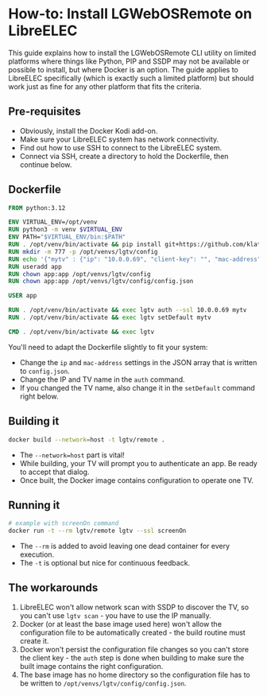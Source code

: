 How-to: Install LGWebOSRemote on LibreELEC
==========================================

This guide explains how to install the LGWebOSRemote CLI utility on limited platforms where
things like Python, PIP and SSDP may not be available or possible to install, but where
Docker is an option. The guide applies to LibreELEC specifically (which is exactly such a
limited platform) but should work just as fine for any other platform that fits the criteria.

Pre-requisites
--------------------

* Obviously, install the Docker Kodi add-on.
* Make sure your LibreELEC system has network connectivity.
* Find out how to use SSH to connect to the LibreELEC system.
* Connect via SSH, create a directory to hold the Dockerfile, then continue below.

Dockerfile
---------------

```dockerfile
FROM python:3.12

ENV VIRTUAL_ENV=/opt/venv
RUN python3 -m venv $VIRTUAL_ENV
ENV PATH="$VIRTUAL_ENV/bin:$PATH"
RUN . /opt/venv/bin/activate && pip install git+https://github.com/klattimer/LGWebOSRemote
RUN mkdir -m 777 -p /opt/venvs/lgtv/config
RUN echo '{"mytv" : {"ip": "10.0.0.69", "client-key": "", "mac-address": "34:e6:e6:a5:c8:3c"}}' > /opt/venvs/lgtv/config/config.json
RUN useradd app
RUN chown app:app /opt/venvs/lgtv/config
RUN chown app:app /opt/venvs/lgtv/config/config.json

USER app

RUN . /opt/venv/bin/activate && exec lgtv auth --ssl 10.0.0.69 mytv
RUN . /opt/venv/bin/activate && exec lgtv setDefault mytv

CMD . /opt/venv/bin/activate && exec lgtv
```

You'll need to adapt the Dockerfile slightly to fit your system:

* Change the `ip` and `mac-address` settings in the JSON array that is written to `config.json`.
* Change the IP and TV name in the `auth` command.
* If you changed the TV name, also change it in the `setDefault` command right below.

Building it
---------------

```bash
docker build --network=host -t lgtv/remote .
```

* The `--network=host` part is vital!
* While building, your TV will prompt you to authenticate an app. Be ready to accept that dialog.
* Once built, the Docker image contains configuration to operate one TV.

Running it
---------------

```bash
# example with screenOn command
docker run -t --rm lgtv/remote lgtv --ssl screenOn
```

* The `--rm` is added to avoid leaving one dead container for every execution.
* The `-t` is optional but nice for continuous feedback.

The workarounds
-------------------------

1. LibreELEC won't allow network scan with SSDP to discover the TV, so you can't use `lgtv scan` - you have to use the IP manually.
2. Docker (or at least the base image used here) won't allow the configuration file to be automatically created - the build routine must create it.
3. Docker won't persist the configuration file changes so you can't store the client key - the `auth` step is done when building to make sure the built image contains the right configuration.
4. The base image has no home directory so the configuration file has to be written to `/opt/venvs/lgtv/config/config.json`.

